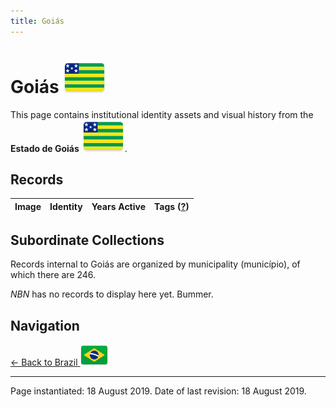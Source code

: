 ```yaml
---
title: Goiás
---
```


# Goiás <img src="../../images/FlagKit/SA/BR/GO/GO@3x.png" class="flagkit-head">

This page contains institutional identity assets and visual history from the **Estado de Goiás** <img src="../../images/FlagKit/SA/BR/GO/GO@3x.png" class="flagkit">.

## Records

| Image | Identity | Years Active | Tags ([?](/guide/flags.html#Flags-Aiding-in-Classification)) |
| :---: | :------- | :-----------:| :---: |

## Subordinate Collections

Records internal to Goiás are organized by municipality (município), of which there are 246.

*NBN* has no records to display here yet. Bummer.

## Navigation

[← Back to Brazil <img src="../../images/FlagKit/SA/BR/BR@2x.png" class="flagkit">](../BR.html)

---

Page instantiated: 18 August 2019.
Date of last revision: 18 August 2019.